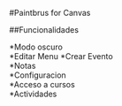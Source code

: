 #Paintbrus for Canvas

##Funcionalidades

*Modo oscuro	
*Editar Menu
*Crear Evento	
*Notas	
*Configuracion	
*Acceso a cursos	
*Actividades